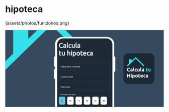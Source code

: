 # hipoteca

(assets/photos/funciones.png)

<picture>
  <source media="(prefers-color-scheme: dark)" srcset="https://user-images.githubusercontent.com/25423296/163456776-7f95b81a-f1ed-45f7-b7ab-8fa810d529fa.png">
  <source media="(prefers-color-scheme: light)" srcset="https://user-images.githubusercontent.com/25423296/163456779-a8556205-d0a5-45e2-ac17-42d089e3c3f8.png">
  <img alt="Shows an illustrated sun in light mode and a moon with stars in dark mode." src="https://raw.githubusercontent.com/joalmr/hipoteca/master/assets/photos/funciones.png?token=GHSAT0AAAAAACDPDLY6YM6FCD5INMSHA7FOZEVHP4Q">
</picture>